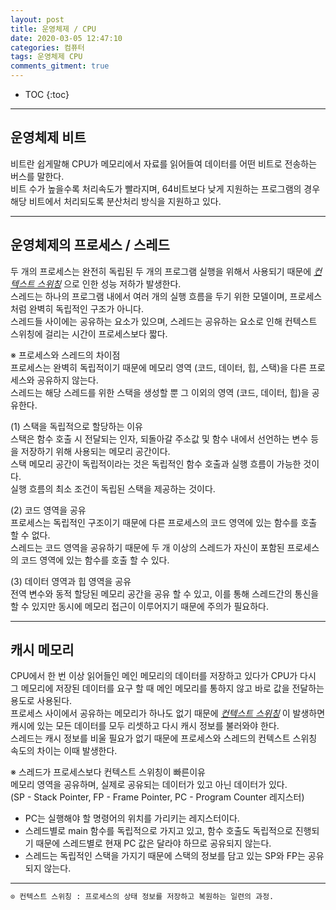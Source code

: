 ```yaml
---
layout: post
title: 운영체제 / CPU
date: 2020-03-05 12:47:10
categories: 컴퓨터
tags: 운영체제 CPU
comments_gitment: true
---
```


* TOC
{:toc}

---

## 운영체제 비트
비트란 쉽게말해 CPU가 메모리에서 자료를 읽어들여 데이터를 어떤 비트로 전송하는 버스를 말한다.  
비트 수가 높을수록 처리속도가 빨라지며, 64비트보다 낮게 지원하는 프로그램의 경우 해당 비트에서 처리되도록
분산처리 방식을 지원하고 있다.

---

## 운영체제의 프로세스 / 스레드
두 개의 프로세스는 완전히 독립된 두 개의 프로그램 실행을 위해서 사용되기 때문에 _<u>컨텍스트 스위칭</u>_
으로 인한 성능 저하가 발생한다.  
스레드는 하나의 프로그램 내에서 여러 개의 실행 흐름을 두기 위한 모델이며, 
프로세스처럼 완벽히 독립적인 구조가 아니다.  
스레드들 사이에는 공유하는 요소가 있으며, 스레드는 공유하는 요소로 인해 컨텍스트 스위칭에
걸리는 시간이 프로세스보다 짧다.  

※ 프로세스와 스레드의 차이점  
프로세스는 완벽히 독립적이기 때문에 메모리 영역 (코드, 데이터, 힙, 스택)을 다른 프로세스와 공유하지 않는다.  
스레드는 해당 스레드를 위한 스택을 생성할 뿐 그 이외의 영역 (코드, 데이터, 힙)을 공유한다.

(1) 스택을 독립적으로 할당하는 이유  
스택은 함수 호출 시 전달되는 인자, 되돌아갈 주소값 및 함수 내에서 선언하는 변수 등을 저장하기 위해 사용되는
메모리 공간이다.  
스택 메모리 공간이 독립적이라는 것은 독립적인 함수 호출과 실행 흐름이 가능한 것이다.  
실행 흐름의 최소 조건이 독립된 스택을 제공하는 것이다.

(2) 코드 영역을 공유  
프로세스는 독립적인 구조이기 때문에 다른 프로세스의 코드 영역에 있는 함수를 호출 할 수 없다.  
스레드는 코드 영역을 공유하기 때문에 두 개 이상의 스레드가 자신이 포함된 프로세스의 코드 영역에 있는
함수를 호출 할 수 있다.

(3) 데이터 영역과 힙 영역을 공유  
전역 변수와 동적 할당된 메모리 공간을 공유 할 수 있고, 이를 통해 스레드간의 통신을 할 수 있지만
동시에 메모리 접근이 이루어지기 때문에 주의가 필요하다.

---

## 캐시 메모리
CPU에서 한 번 이상 읽어들인 메인 메모리의 데이터를 저장하고 있다가 CPU가 다시 그 메모리에 저장된 데이터를
요구 할 때 메인 메모리를 통하지 않고 바로 값을 전달하는 용도로 사용된다.  
프로세스 사이에서 공유하는 메모리가 하나도 없기 때문에 _<u>컨텍스트 스위칭</u>_ 이 발생하면 캐시에 있는 모든
데이터를 모두 리셋하고 다시 캐시 정보를 불러와야 한다.  
스레드는 캐시 정보를 비울 필요가 없기 때문에 프로세스와 스레드의 컨텍스트 스위칭 속도의 차이는 이때 발생한다.

※ 스레드가 프로세스보다 컨텍스트 스위칭이 빠른이유  
메모리 영역을 공유하며, 실제로 공유되는 데이터가 있고 아닌 데이터가 있다.  
(SP - Stack Pointer, FP - Frame Pointer, PC - Program Counter 레지스터)

* PC는 실행해야 할 명령어의 위치를 가리키는 레지스터이다.
* 스레드별로 main 함수를 독립적으로 가지고 있고, 함수 호출도 독립적으로 진행되기 때문에 스레드별로
현재 PC 값은 달라야 하므로 공유되지 않는다.
* 스레드는 독립적인 스택을 가지기 때문에 스택의 정보를 담고 있는 SP와 FP는 공유되지 않는다.
 
---

```xml
⊙ 컨텍스트 스위칭 : 프로세스의 상태 정보를 저장하고 복원하는 일련의 과정.
```